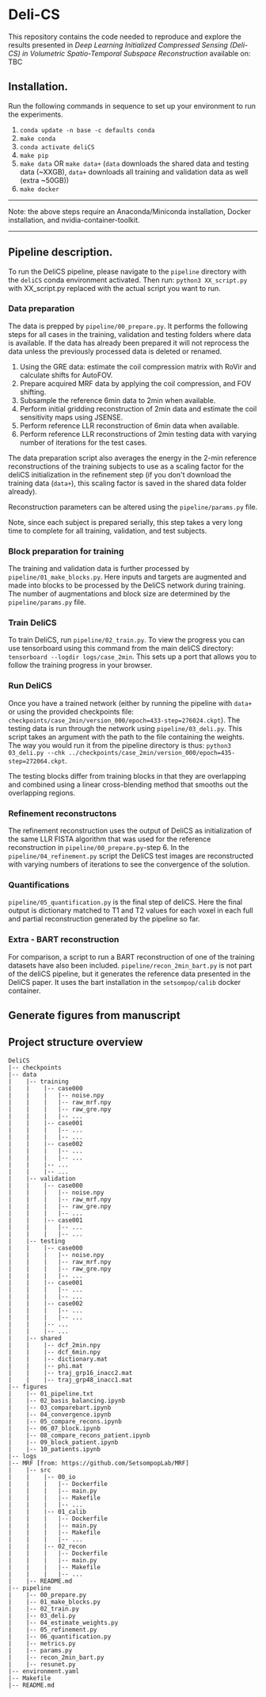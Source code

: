 # Deli-CS
This repository contains the code needed to reproduce and explore the results presented in <i>Deep Learning Initialized Compressed Sensing (Deli-CS) in Volumetric Spatio-Temporal Subspace Reconstruction</i> available on: TBC


## Installation.

Run the following commands in sequence to set up your environment to run the experiments. 

1. `conda update -n base -c defaults conda`
2. `make conda`
3. `conda activate deliCS`
4. `make pip`
5. `make data` OR `make data+` (`data` downloads the shared data and testing data (~XXGB), `data+` downloads all training and validation data as well (extra ~50GB))
6. `make docker`

_________________________

Note: the above steps require an Anaconda/Miniconda installation, Docker installation, and nvidia-container-toolkit. 
_________________________

## Pipeline description.
To run the DeliCS pipeline, please navigate to the `pipeline` directory with the `deliCS` conda environment activated. Then run: `python3 XX_script.py` with XX_script.py replaced with the actual script you want to run.

### Data preparation
The data is prepped by ``pipeline/00_prepare.py``. It performs the following steps for all cases in the training, validation and testing
folders where data is available. If the data has already been prepared it will not reprocess the data unless the previously processed data is deleted or renamed. 

1. Using the GRE data: estimate the coil compression matrix with RoVir and calculate shifts for AutoFOV.
2. Prepare acquired MRF data by applying the coil compression, and FOV shifting.
3. Subsample the reference 6min data to 2min when available.
4. Perform initial gridding reconstruction of 2min data and estimate the coil sensitivity maps using JSENSE.
5. Perform reference LLR reconstruction of 6min data when available.
6. Perform reference LLR reconstructions of 2min testing data with varying number of iterations for the test cases.

The data preparation script also averages the energy in the 2-min reference reconstructions of the training subjects to use as a scaling factor for the deliCS initialization in the refinement step (if you don't download the training data (`data+`), this scaling factor is saved in the shared data folder already).

Reconstruction parameters can be altered using the `pipeline/params.py` file.

Note, since each subject is prepared serially, this step takes a very long time to complete for all training, validation, and test subjects. 

### Block preparation for training
The training and validation data is further processed by ``pipeline/01_make_blocks.py``. Here inputs and targets are augmented and made into blocks to be processed by the DeliCS network during training. The number of augmentations and block size are determined by the `pipeline/params.py` file.

### Train DeliCS
To train DeliCS, run ``pipeline/02_train.py``. To view the progress you can use tensorboard using this command from the main deliCS directory: `tensorboard --logdir logs/case_2min`. This sets up a port that allows you to follow the training progress in your browser.

### Run DeliCS
Once you have a trained network (either by running the pipeline with `data+` or using the provided checkpoints file: `checkpoints/case_2min/version_000/epoch=433-step=276024.ckpt`). The testing data is run through the network using `pipeline/03_deli.py`. This script takes an argument with the path to the file containing the weights. The way you would run it from the pipeline directory is thus: `python3 03_deli.py --chk ../checkpoints/case_2min/version_000/epoch=435-step=272064.ckpt`.

The testing blocks differ from training blocks in that they are overlapping and combined using a linear cross-blending method that smooths out the overlapping regions.

### Refinement reconstructons
The refinement reconstruction uses the output of DeliCS as initialization of the same LLR FISTA algorithm that was used for the reference reconstruction in `pipeline/00_prepare.py`-step 6. In the `pipeline/04_refinement.py` script the DeliCS test images are reconstructed with varying numbers of iterations to see the convergence of the solution.

### Quantifications
`pipeline/05_quantification.py` is the final step of deliCS. Here the final output is dictionary matched to T1 and T2 values for each voxel in each full and partial reconstruction generated by the pipeline so far.

### Extra - BART reconstruction
For comparison, a script to run a BART reconstruction of one of the training datasets have also been included. `pipeline/recon_2min_bart.py` is not part of the deliCS pipeline, but it generates the reference data presented in the DeliCS paper. It uses the bart installation in the `setsompop/calib` docker container.

## Generate figures from manuscript


## Project structure overview

```
DeliCS
|-- checkpoints
|-- data
|    |-- training
|    |    |-- case000
|    |    |   |-- noise.npy
|    |    |   |-- raw_mrf.npy
|    |    |   |-- raw_gre.npy
|    |    |   |-- ...
|    |    |-- case001
|    |    |   |-- ...
|    |    |   |-- ...
|    |    |-- case002
|    |    |   |-- ...
|    |    |   |-- ...
|    |    |-- ...
|    |    |-- ...
|    |-- validation
|    |    |-- case000
|    |    |   |-- noise.npy
|    |    |   |-- raw_mrf.npy
|    |    |   |-- raw_gre.npy
|    |    |   |-- ...
|    |    |-- case001
|    |    |   |-- ...
|    |    |   |-- ...
|    |-- testing
|    |    |-- case000
|    |    |   |-- noise.npy
|    |    |   |-- raw_mrf.npy
|    |    |   |-- raw_gre.npy
|    |    |   |-- ...
|    |    |-- case001
|    |    |   |-- ...
|    |    |   |-- ...
|    |    |-- case002
|    |    |   |-- ...
|    |    |   |-- ...
|    |    |-- ...
|    |    |-- ...
|    |-- shared
|    |    |-- dcf_2min.npy
|    |    |-- dcf_6min.npy
|    |    |-- dictionary.mat
|    |    |-- phi.mat
|    |    |-- traj_grp16_inacc2.mat
|    |    |-- traj_grp48_inacc1.mat
|-- figures
|    |-- 01_pipeline.txt
|    |-- 02_basis_balancing.ipynb
|    |-- 03_comparebart.ipynb
|    |-- 04_convergence.ipynb
|    |-- 05_compare_recons.ipynb
|    |-- 06_07_block.ipynb
|    |-- 08_compare_recons_patient.ipynb
|    |-- 09_block_patient.ipynb
|    |-- 10_patients.ipynb
|-- logs
|-- MRF [from: https://github.com/SetsompopLab/MRF]
|    |-- src
|    |    |-- 00_io
|    |    |   |-- Dockerfile
|    |    |   |-- main.py
|    |    |   |-- Makefile
|    |    |   |-- ...
|    |    |-- 01_calib
|    |    |   |-- Dockerfile
|    |    |   |-- main.py
|    |    |   |-- Makefile
|    |    |   |-- ...
|    |    |-- 02_recon
|    |    |   |-- Dockerfile
|    |    |   |-- main.py
|    |    |   |-- Makefile
|    |    |   |-- ...
|    |-- README.md
|-- pipeline
|    |-- 00_prepare.py
|    |-- 01_make_blocks.py
|    |-- 02_train.py
|    |-- 03_deli.py
|    |-- 04_estimate_weights.py
|    |-- 05_refinement.py
|    |-- 06_quantification.py
|    |-- metrics.py
|    |-- params.py
|    |-- recon_2min_bart.py
|    |-- resunet.py
|-- environment.yaml
|-- Makefile
|-- README.md
```